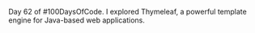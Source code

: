 Day 62 of #100DaysOfCode. I explored Thymeleaf, a powerful template engine for Java-based web applications.